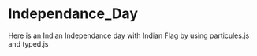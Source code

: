 # Independance_Day
 Here is an Indian Independance day with Indian Flag by using particules.js and typed.js
